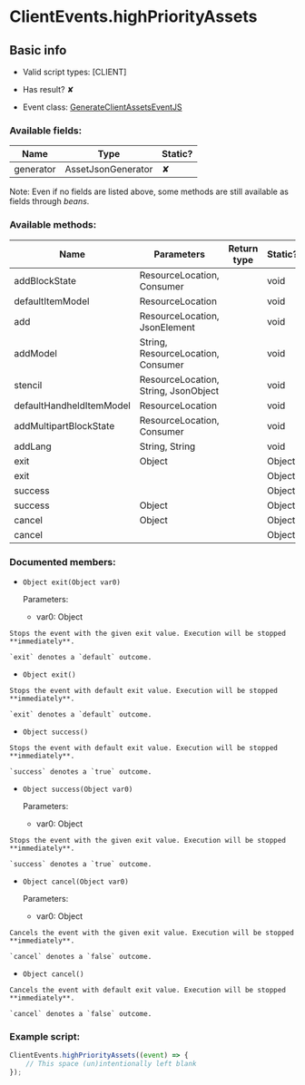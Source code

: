 # ClientEvents.highPriorityAssets

## Basic info

- Valid script types: [CLIENT]

- Has result? ✘

- Event class: [GenerateClientAssetsEventJS](https://github.com/KubeJS-Mods/KubeJS/tree/2001/common/src/main/java/dev/latvian/mods/kubejs/client/GenerateClientAssetsEventJS.java)

### Available fields:

| Name | Type | Static? |
| ---- | ---- | ------- |
| generator | AssetJsonGenerator | ✘ |

Note: Even if no fields are listed above, some methods are still available as fields through *beans*.

### Available methods:

| Name | Parameters | Return type | Static? |
| ---- | ---------- | ----------- | ------- |
| addBlockState | ResourceLocation, Consumer<VariantBlockStateGenerator> |  | void | ✘ |
| defaultItemModel | ResourceLocation |  | void | ✘ |
| add | ResourceLocation, JsonElement |  | void | ✘ |
| addModel | String, ResourceLocation, Consumer<ModelGenerator> |  | void | ✘ |
| stencil | ResourceLocation, String, JsonObject |  | void | ✘ |
| defaultHandheldItemModel | ResourceLocation |  | void | ✘ |
| addMultipartBlockState | ResourceLocation, Consumer<MultipartBlockStateGenerator> |  | void | ✘ |
| addLang | String, String |  | void | ✘ |
| exit | Object |  | Object | ✘ |
| exit |  |  | Object | ✘ |
| success |  |  | Object | ✘ |
| success | Object |  | Object | ✘ |
| cancel | Object |  | Object | ✘ |
| cancel |  |  | Object | ✘ |


### Documented members:

- `Object exit(Object var0)`

  Parameters:
  - var0: Object

```
Stops the event with the given exit value. Execution will be stopped **immediately**.

`exit` denotes a `default` outcome.
```

- `Object exit()`
```
Stops the event with default exit value. Execution will be stopped **immediately**.

`exit` denotes a `default` outcome.
```

- `Object success()`
```
Stops the event with default exit value. Execution will be stopped **immediately**.

`success` denotes a `true` outcome.
```

- `Object success(Object var0)`

  Parameters:
  - var0: Object

```
Stops the event with the given exit value. Execution will be stopped **immediately**.

`success` denotes a `true` outcome.
```

- `Object cancel(Object var0)`

  Parameters:
  - var0: Object

```
Cancels the event with the given exit value. Execution will be stopped **immediately**.

`cancel` denotes a `false` outcome.
```

- `Object cancel()`
```
Cancels the event with default exit value. Execution will be stopped **immediately**.

`cancel` denotes a `false` outcome.
```



### Example script:

```js
ClientEvents.highPriorityAssets((event) => {
	// This space (un)intentionally left blank
});
```

